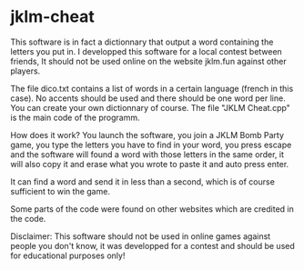 # jklm-cheat

This software is in fact a dictionnary that output a word containing the letters you put in.
I developped this software for a local contest between friends, It should not be used online on the website jklm.fun against other players.

The file dico.txt contains a list of words in a certain language (french in this case). No accents should be used and there should be one word per line.
You can create your own dictionnary of course.
The file "JKLM Cheat.cpp" is the main code of the programm.

How does it work?
You launch the software, you join a JKLM Bomb Party game, you type the letters you have to find in your word, you press escape and the software will found a word with those letters in the same order, it will also copy it and erase what you wrote to paste it and auto press enter.

It can find a word and send it in less than a second, which is of course sufficient to win the game.

Some parts of the code were found on other websites which are credited in the code.

Disclaimer:
This software should not be used in online games against people you don't know, it was developped for a contest and should be used for educational purposes only!
